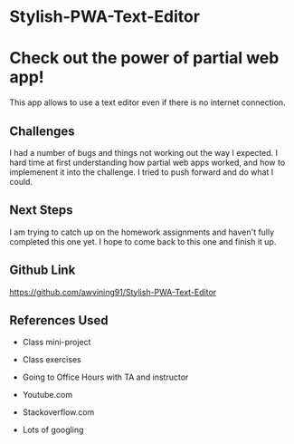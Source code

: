 # Stylish-PWA-Text-Editor

# Check out the power of partial web app!

This app allows to use a text editor even if there is no internet connection.

## Challenges

I had a number of bugs and things not working out the way I expected. I hard time at first understanding how partial web apps worked, and how to implemenent it into the challenge. I tried to push forward and do what I could.

## Next Steps

I am trying to catch up on the homework assignments and haven't fully completed this one yet. I hope to come back to this one and finish it up. 

## Github Link

https://github.com/awvining91/Stylish-PWA-Text-Editor


## References Used

- Class mini-project

- Class exercises

- Going to Office Hours with TA and instructor

- Youtube.com

- Stackoverflow.com

- Lots of googling 
